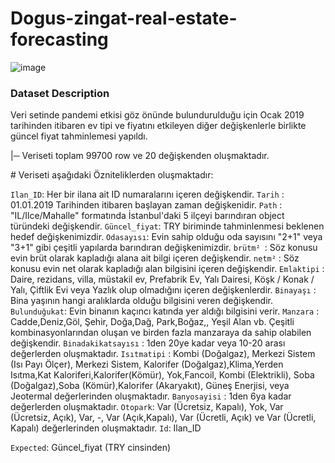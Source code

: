# Dogus-zingat-real-estate-forecasting

![image](https://user-images.githubusercontent.com/64266044/212747702-c60b7628-187c-4bf9-84f8-06b2aae7b0a5.png)



### Dataset Description
Veri setinde pandemi etkisi göz önünde bulundurulduğu için Ocak 2019 tarihinden itibaren ev tipi ve fiyatını etkileyen diğer değişkenlerle birlikte güncel fiyat tahminlemesi yapıldı.

  |─ Veriseti toplam 99700 row ve 20 değişkenden oluşmaktadır.



# Veriseti aşağıdaki Özniteliklerden oluşmaktadır:

  `Ilan_ID`:  Her bir ilana ait ID numaralarını içeren değişkendir.
  `Tarih` : 01.01.2019 Tarihinden itibaren başlayan zaman değişkenidir.
  `Path` : "IL/Ilce/Mahalle" formatında İstanbul'daki 5 ilçeyi barındıran object türündeki değişkendir.
  `Güncel_fiyat`: TRY biriminde tahminlenmesi beklenen hedef değişkenimizdir.
  `Odasayısı`: Evin sahip olduğu oda sayısını "2+1" veya "3+1" gibi çeşitli yapılarda barındıran değişkenimizdir.
  `brütm² `:  Söz konusu evin brüt olarak kapladığı alana ait bilgi içeren değişkendir.
  `netm²` :   Söz konusu evin net olarak kapladığı alan bilgisini içeren değişkendir.
  `Emlaktipi` : Daire, rezidans, villa, müstakil ev, Prefabrik Ev, Yalı Dairesi, Köşk / Konak / Yalı, Çiftlik Evi veya Yazlık olup olmadığını içeren değişkenlerdir.
  `Binayaşı` : Bina yaşının hangi aralıklarda olduğu bilgisini veren değişkendir.
  `Bulunduğukat`:  Evin binanın kaçıncı katında yer aldığı bilgisini verir.
  `Manzara` : Cadde,Deniz,Göl, Şehir, Doğa,Dağ, Park,Boğaz,, Yeşil Alan vb. Çeşitli kombinasyonlarından oluşan ve birden fazla manzaraya da sahip olabilen değişkendir.
  `Binadakikatsayısı` : 1den 20ye kadar veya 10-20 arası değerlerden oluşmaktadır.
  `Isıtmatipi` : Kombi (Doğalgaz), Merkezi Sistem (Isı Payı Ölçer), Merkezi Sistem, Kalorifer (Doğalgaz),Klima,Yerden Isıtma,Kat Kaloriferi,Kalorifer(Kömür), Yok,Fancoil, Kombi (Elektrikli), Soba (Doğalgaz),Soba (Kömür),Kalorifer (Akaryakıt), Güneş Enerjisi, veya Jeotermal değerlerinden oluşmaktadır.
  `Banyosayisi` : 1den 6ya kadar değerlerden oluşmaktadır.
  `Otopark`: Var (Ücretsiz, Kapalı), Yok, Var (Ücretsiz, Açık), Var, -, Var (Açık,Kapalı), Var (Ücretli, Açık) ve Var (Ücretli, Kapalı) değerlerinden oluşmaktadır.
  `Id`: Ilan_ID

  `Expected`: Güncel_fiyat (TRY cinsinden)

